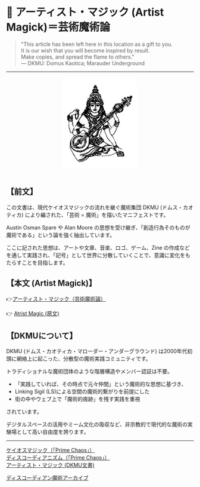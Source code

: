 # 🎨 アーティスト・マジック (Artist Magick)＝芸術魔術論

> "This article has been left here in this location as a gift to you.  
> It is our wish that you will become inspired by result.  
> Make copies, and spread the flame to others."  
> — DKMU: Domus Kaotica; Marauder Underground

---

<div align="center">
<img src="artist_magic.png" width="200">
</div>
<br>

## 【前文】

この文書は、現代ケイオスマジックの流れを継ぐ魔術集団 DKMU (ドムス・カオティカ) により編された、「芸術 = 魔術」を描いたマニフェストです。

Austin Osman Spare や Alan Moore の思想を受け継ぎ、「創造行為そのものが魔術である」という論を強く抽出しています。

ここに記された思想は、アートや文章、音楽、ロゴ、ゲーム、Zine の作成などを通して実践され、「記号」として世界に分散していくことで、意識に変化をもたらすことを目指します。


## 【本⽂ (Artist Magick)】

👉[アーティスト・マジック（芸術魔術論）](artist_magic_jp.md) 

👉 [Atrist Magic (原文)](https://github.com/ravensgate-tux/Discordianism_ksc/blob/main/artist_magic.pdf)

## 【DKMUについて】

DKMU (ドムス・カオティカ・マローダー・アンダーグラウンド) は2000年代初頭に網絡上に起こった、分散型の魔術実践コミュニティです。

トラディショナルな魔術団体のような階層構造やメンバー認証は不要。

- 「実践していれば、その時点で元々仲間」という魔術的な思想に基づき、
- Linking Sigil (LS)による空間の魔術的繋がりを前提にした
- 街の中やウェブ上で「魔術的痕跡」を残す実践を重視

されています。

デジタルスペースの活用やミーム文化の吸収など、非宗教的で現代的な魔術の実験場として高い自由度を誇ります。

---

[ケイオスマジック（「Prime Chaos」）](https://github.com/ravensgate-tux/sorcier_catalogue/blob/main/README.md#PHH00)  
[ディスコーディアニズム（「Prime Chaos」）](https://github.com/ravensgate-tux/sorcier_catalogue/blob/main/README.md#PHH01)  
[アーティスト・マジック (DKMU文書)](artist_magic.md)

[ディスコーディアン魔術アーカイブ](https://github.com/ravensgate-tux/Discordianism_ksc/blob/main/README.md)
